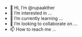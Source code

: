 - 👋 Hi, I’m @rupaakther
- 👀 I’m interested in ...
- 🌱 I’m currently learning ...
- 💞️ I’m looking to collaborate on ...
- 📫 How to reach me ...

<!---
rupaakther/rupaakther is a ✨ special ✨ repository because its `README.md` (this file) appears on your GitHub profile.
You can click the Preview link to take a look at your changes.
--->
